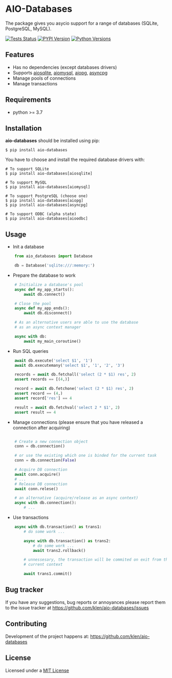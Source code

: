 # AIO-Databases

The package gives you asycio support for a range of databases (SQLite,
PostgreSQL, MySQL).

[![Tests Status](https://github.com/klen/aio-databases/workflows/tests/badge.svg)](https://github.com/klen/aio-databases/actions)
[![PYPI Version](https://img.shields.io/pypi/v/aio-databases)](https://pypi.org/project/aio-databases/)
[![Python Versions](https://img.shields.io/pypi/pyversions/aio-databases)](https://pypi.org/project/aio-databases/)

## Features

* Has no dependencies (except databases drivers)
* Supports [aiosqlite](https://github.com/omnilib/aiosqlite),
  [aiomysql](https://github.com/aio-libs/aiomysql),
  [aiopg](https://github.com/aio-libs/aiopg),
  [asyncpg](https://github.com/MagicStack/asyncpg)
* Manage pools of connections
* Manage transactions

## Requirements

* python >= 3.7

## Installation

**aio-databases** should be installed using pip:

```shell
$ pip install aio-databases
```

You have to choose and install the required database drivers with:

```shell
# To support SQLite
$ pip install aio-databases[aiosqlite]

# To support MySQL
$ pip install aio-databases[aiomysql]

# To support PostgreSQL (choose one)
$ pip install aio-databases[aiopg]
$ pip install aio-databases[asyncpg]

# To support ODBC (alpha state)
$ pip install aio-databases[aioodbc]
```


## Usage

* Init a database

```python
    from aio_databases import Database

    db = Database('sqlite:///:memory:')
```

* Prepare the database to work

```python
    # Initialize a database's pool
    async def my_app_starts():
        await db.connect()

    # Close the pool
    async def my_app_ends():
        await db.disconnect()

    # As an alternative users are able to use the database
    # as an async context manager

    async with db:
        await my_main_coroutine()
```

* Run SQL queries

```python
    await db.execute('select $1', '1')
    await db.executemany('select $1', '1', '2', '3')

    records = await db.fetchall('select (2 * $1) res', 2)
    assert records == [(4,)]

    record = await db.fetchone('select (2 * $1) res', 2)
    assert record == (4,)
    assert record['res'] == 4

    result = await db.fetchval('select 2 * $1', 2)
    assert result == 4
```

* Manage connections (please ensure that you have released a connection after
  acquiring)

```python

    # Create a new connection object
    conn = db.connection()

    # or use the existing which one is binded for the current task
    conn = db.connection(False)

    # Acquire DB connection
    await conn.acquire()
    # ...
    # Release DB connection
    await conn.relese()

    # an alternative (acquire/release as an async context)
    async with db.connection():
        # ...
```

* Use transactions

```python
    async with db.transaction() as trans1:
        # do some work ...

        async with db.transaction() as trans2:
            # do some work ...
            await trans2.rollback()

        # unnessesary, the transaction will be commited on exit from the
        # current context

        await trans1.commit()
```

## Bug tracker

If you have any suggestions, bug reports or annoyances please report them to
the issue tracker at https://github.com/klen/aio-databases/issues


## Contributing

Development of the project happens at: https://github.com/klen/aio-databases


## License

Licensed under a [MIT License](http://opensource.org/licenses/MIT)
